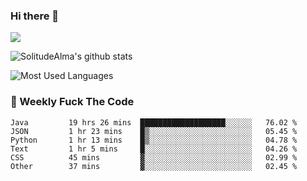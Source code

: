 ### Hi there 👋

<p>
  <a href="https://count.getloli.com/"><img src="https://count.getloli.com/get/@:solitudealma"></a>
</p>

![SolitudeAlma's github stats](https://github-readme-stats.vercel.app/api?username=solitudealma&show_icons=true&theme=radical)

![Most Used Languages](https://github-readme-stats.vercel.app/api/top-langs/?username=solitudealma&layout=compact&hide_border=true&theme=dark)
<!-- ![visitors](https://visitor-badge.glitch.me/badge?page_id=solitudealma.solitudealma.id) -->


### :dart: Weekly Fuck The Code

<!--START_SECTION:waka-->

```text
Java         19 hrs 26 mins  ███████████████████░░░░░░   76.02 %
JSON         1 hr 23 mins    █▒░░░░░░░░░░░░░░░░░░░░░░░   05.45 %
Python       1 hr 13 mins    █▒░░░░░░░░░░░░░░░░░░░░░░░   04.78 %
Text         1 hr 5 mins     █░░░░░░░░░░░░░░░░░░░░░░░░   04.26 %
CSS          45 mins         ▓░░░░░░░░░░░░░░░░░░░░░░░░   02.99 %
Other        37 mins         ▓░░░░░░░░░░░░░░░░░░░░░░░░   02.45 %
```

<!--END_SECTION:waka-->
